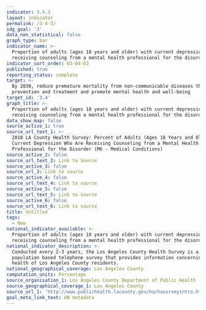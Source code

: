 ```yaml
---
indicator: 3.4.3
layout: indicator
permalink: /3-4-3/
sdg_goal: '3'
data_non_statistical: false
graph_type: bar
indicator_name: >-
  Proportion of adults (ages 18 years and older) with current depression who are
  receiving counseling from a mental health professional for the disorder
indicator_sort_order: 03-04-03
published: true
reporting_status: complete
target: >-
  By 2030, reduce premature mortality from non-communicable diseases through
  prevention and treatment and promote mental health and well-being
target_id: '3.4'
graph_title: >-
  Proportion of adults (ages 18 years and older) with current depression who are
  receiving counseling from a mental health professional for the disorder
data_show_map: false
source_active_1: true
source_url_text_1: >-
  2018 LA County Health Survey: Percent of Adults (Ages 18 Years and Older) with
  Current Depression Who Are Receiving Counseling from a Mental Health
  Professional for the Disorder (M6 - Medical Conditions)
source_active_2: false
source_url_text_2: Link to Source
source_active_3: false
source_url_3: Link to source
source_active_4: false
source_url_text_4: Link to source
source_active_5: false
source_url_text_5: Link to source
source_active_6: false
source_url_text_6: Link to source
title: Untitled
tags:
  - New
national_indicator_available: >-
  Proportion of adults (ages 18 years and older) with current depression who are
  receiving counseling from a mental health professional for the disorder
national_indicator_description: >-
  Conducted every 2-3 years, the Los Angeles County Health Survey is a
  population based telephone survey that provides information concerning the
  health of Los Angeles County residents. 
national_geographical_coverage: Los Angeles County
computation_units: Percentage
source_organisation_1: Los Angeles County Department of Public Health (DPH)
source_geographical_coverage_1: Los Angeles County
source_url_1: 'http://www.publichealth.lacounty.gov/ha/hasurveyintro.htm'
goal_meta_link_text: UN metadata
---
```

